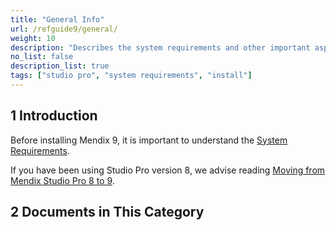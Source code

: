 ```yaml
---
title: "General Info"
url: /refguide9/general/
weight: 10
description: "Describes the system requirements and other important aspects of using Studio Pro 9."
no_list: false
description_list: true
tags: ["studio pro", "system requirements", "install"]
---
```


## 1 Introduction

Before installing Mendix 9, it is important to understand the [System Requirements](/refguide9/system-requirements/). 

If you have been using Studio Pro version 8, we advise reading [Moving from Mendix Studio Pro 8 to 9](/refguide9/moving-from-8-to-9/).

## 2 Documents in This Category
